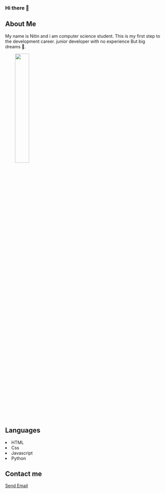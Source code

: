 ### Hi there 👋
  <h2> About Me </h2>

  My name is Nitin and i am computer science student. This is my first step to the development career.
  junior developer with no experience But big dreams 🧐.
     
 &nbsp; &nbsp; &nbsp; &nbsp; <img src ="https://encrypted-tbn0.gstatic.com/images?q=tbn:ANd9GcR4wRijFryCqGL0uMjRCzlTIqdGtIT09kYeMw&usqp=CAU" height="30%" width="30%">

 <h2>Languages</h2>
 <li>HTML</li>
 <li>Css</li>
 <li>Javascript</li>
 <li>Python</li>
 
 <h2>Contact me </h2>
   <a href = "mailto: abc@example.com">Send Email</a>
    

<!--
**Nitin-patil2209/Nitin-patil2209** is a ✨ _special_ ✨ repository because its `README.md` (this file) appears on your GitHub profile.

Here are some ideas to get you started:

- 🔭 I’m currently working on ...
- 🌱 I’m currently learning ...
- 👯 I’m looking to collaborate on ...
- 🤔 I’m looking for help with ...
- 💬 Ask me about ...
- 📫 How to reach me: ...
- 😄 Pronouns: ...
- ⚡ Fun fact: ...
-->
